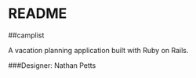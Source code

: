 # README

##camplist

A vacation planning application built with Ruby on Rails. 

###Designer:
Nathan Petts

